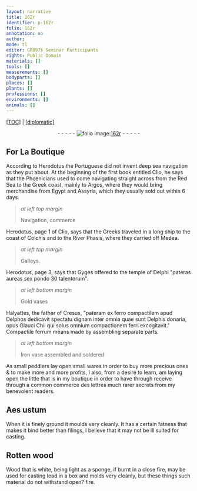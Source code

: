 ```yaml
---
layout: narrative
title: 162r
identifier: p-162r
folio: 162r
annotation: no
author:
mode: tl
editor: GR8975 Seminar Participants
rights: Public Domain
materials: []
tools: []
measurements: []
bodyparts: []
places: []
plants: []
professions: []
environments: []
animals: []
---
```


<p><a href="{{ site.baseurl }}/translation/">[TOC]</a> | <a href="{{ site.baseurl }}/texts/p-162r_tc/" target="_blank">[diplomatic]</a></p><div class="folio" align="center">- - - - - <a href="http://gallica.bnf.fr/ark:/12148/btv1b10500001g/f329.item.r=" target="_blank"><img src="https://cu-mkp.github.io/2017-workshop-edition/assets/photo-icon.png" alt="folio image: " style="display:inline-block; margin-bottom:-3px;"/>162r</a> - - - - - </div>  
  

## For La Boutique

 
 According to Herodotus the Portuguese did not invent deep sea navigation as they put about. At the beginning of the first book entitled Clio, he says that the Phoenicians used to come navigating straight across from the Red Sea to the Greek coast, mainly to Argos, where they would bring merchandise from Egypt and Assyria, which they usually sold out within 6 days.
 
> *at left top margin*
> 
> 
>   Navigation, commerce
 
 Herodotus, page 1 of Clio, says that the Greeks traveled in a long ship to the coast of Colchis and to the River Phasis, where they carried off Medea.
 
> *at left top margin*
> 
> 
>   Galleys.
 
 Herodotus, page 3, says that Gyges offered to the temple of Delphi "pateras aureas sex pondo 30 talentorum".
 
> *at left bottom margin*
> 
> 
>   Gold vases
 
 Halyattes, the father of Cresus, "pateram ex ferro compactilem apud Delphos dedicavit spectatu dignam inter omnia quae sunt Delphis donaria, opus Glauci Chii qui solus omnium compactionem ferri excogitavit." Compactile ferrum means made by assembling separate parts.
 
> *at left bottom margin*
> 
> 
>   Iron vase assembled and soldered
 
<span class="m"> </span>As small peddlers lay open small wares in order to buy more precious ones & to make more and more profits, I also, from a desire to learn, am laying open the little that is in my boutique in order to <span class="del">have through</span> receive through a common commerce des lettres much rarer secrets from my benevolent readers.
 
 
  

##  Aes ustum 

 
 When it is finely ground it moulds very cleanly. It has a certain fatness that makes it bind better than filings, I believe that it may not be ill suited for casting.
 
 
  

##  Rotten wood

 
 Wood that is white, being light as a sponge, if burnt in a close fire, may be used for casting lead in a box and molds very cleanly, but these things such material do not withstand open? fire. 
 

